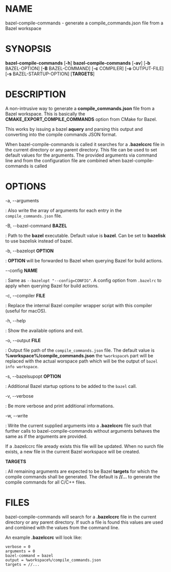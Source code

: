 # NAME

bazel-compile-commands - generate a compile_commands.json file from a Bazel
workspace

# SYNOPSIS

**bazel-compile-commands** [**-h**] **bazel-compile-commands** [**-av**] [**-b**
BAZEL-OPTION] [**-B** BAZEL-COMMAND] [**-c** COMPILER] [**-o** OUTPUT-FILE]
[**-s** BAZEL-STARTUP-OPTION] [**TARGETS**]

# DESCRIPTION

A non-intrusive way to generate a **compile\_commands.json** file from a Bazel
workspace. This is basically the **CMAKE_EXPORT_COMPILE_COMMANDS** option from
CMake for Bazel.

This works by issuing a bazel **aquery** and parsing this output and converting
into the compile commands JSON format.

When bazel-compile-commands is called it searches for a **.bazelccrc** file in
the current directory or any parent directory. This file can be used to set
default values for the arguments. The provided arguments via command line and
from the configuration file are combined when bazel-compile-commands is called

# OPTIONS

-a, --arguments

: Also write the array of arguments for each entry in the
`compile_commands.json` file.

-B, --bazel-command **BAZEL**

: Path to the **bazel** executable. Default value is **bazel**. Can be set to
**bazelisk** to use bazelisk instead of bazel.

-b, --bazelopt **OPTION**

: **OPTION** will be forwarded to Bazel when querying Bazel for build actions.

--config **NAME**

: Same as `--bazelopt "--config=CONFIG"`. A config option from `.bazelrc` to
apply when querying Bazel for build actions.

-c, --compiler **FILE**

: Replace the internal Bazel compiler wrapper script with this compiler (useful
for macOS).

-h, --help

: Show the available options and exit.

-o, --output **FILE**

: Output file path of the `compile_commands.json` file. The default value is
**%workspace%/compile_commands.json** the `%workspace%` part will be replaced
with the actual worspace path which will be the output of
`bazel info workspace`.

-s, --bazelsupopt **OPTION**

: Additional Bazel startup options to be added to the `bazel` call.

-v, --verbose

: Be more verbose and print additional informations.

-w, --write

: Write the current supplied arguments into a **.bazelccrc** file such that
further calls to bazel-compile-commands without arguments behaves the same as if
the arguments are provided.

If a .bazelccrc file aready exists this file will be updated. When no surch file
exists, a new file in the current Bazel workspace will be created.

**TARGETS**

: All remaining arguments are expected to be Bazel **targets** for which the
compile commands shall be generated. The default is **//...** to generate the
compile commands for all C/C++ files.

# FILES

bazel-compile-commands will search for a **.bazelccrc** file in the current
directory or any parent directory. If such a file is found this values are used
and combined with the values from the command line.

An example **.bazelccrc** will look like:

```
verbose = 0
arguments = 0
bazel-command = bazel
output = %workspace%/compile_commands.json
targets = //...
```
